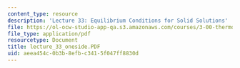 ```yaml
---
content_type: resource
description: 'Lecture 33: Equilibrium Conditions for Solid Solutions'
file: https://ol-ocw-studio-app-qa.s3.amazonaws.com/courses/3-00-thermodynamics-of-materials-fall-2002/aeea454c0b3b8efbc3415f047ff8830d_lecture_33_oneside.PDF
file_type: application/pdf
resourcetype: Document
title: lecture_33_oneside.PDF
uid: aeea454c-0b3b-8efb-c341-5f047ff8830d
---
```


